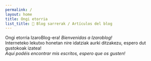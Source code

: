 ```yaml
---
permalink: /
layout: home
title: Ongi etorria
list_title: 📙 Blog sarrerak / Artículos del blog
---
```

Ongi etorria IzaroBlog-era! *Bienvenidas a Izaroblog!*<br>
Interneteko lekutxo honetan nire idatziak aurki ditzakezu, espero dut gustokoak izatea! <br>
*Aquí podéis encontrar mis escritos, espero que os gusten!*
